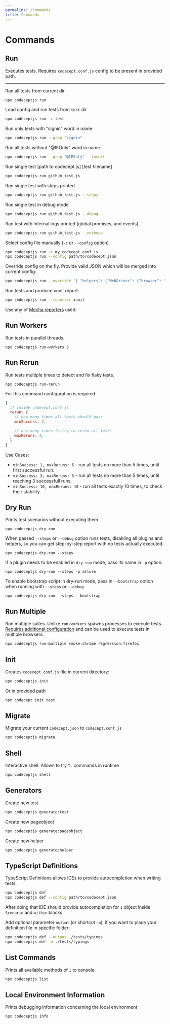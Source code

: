 ```yaml
---
permalink: /commands
title: Commands
---
```


# Commands

## Run

Executes tests. Requires `codecept.conf.js` config to be present in provided path.

---

Run all tests from current dir

```sh
npx codeceptjs run
```

Load config and run tests from `test` dir

```sh
npx codeceptjs run -c test
```

Run only tests with "signin" word in name

```sh
npx codeceptjs run --grep "signin"
```

Run all tests without "@IEOnly" word in name

```sh
npx codeceptjs run --grep "@IEOnly" --invert
```

Run single test [path to codecept.js] [test filename]

```sh
npx codeceptjs run github_test.js
```

Run single test with steps printed

```sh
npx codeceptjs run github_test.js --steps
```

Run single test in debug mode

```sh
npx codeceptjs run github_test.js --debug
```

Run test with internal logs printed (global promises, and events).

```sh
npx codeceptjs run github_test.js --verbose
```

Select config file manually (`-c` or `--config` option)

```sh
npx codeceptjs run -c my.codecept.conf.js
npx codeceptjs run --config path/to/codecept.json
```

Override config on the fly. Provide valid JSON which will be merged into current config:

```sh
npx codeceptjs run --override '{ "helpers": {"WebDriver": {"browser": "chrome"}}}'
```

Run tests and produce xunit report:

```sh
npx codeceptjs run --reporter xunit
```

Use any of [Mocha reporters](https://github.com/mochajs/mocha/tree/master/lib/reporters) used.

## Run Workers

Run tests in parallel threads.

```
npx codeceptjs run-workers 3
```

## Run Rerun <Badge text="Since 2.4" type="warning"/>

Run tests multiple times to detect and fix flaky tests.

```
npx codeceptjs run-rerun
```

For this command configuration is required:

```js
{
  // inside codecept.conf.js
  rerun: {
    // how many times all tests should pass
    minSuccess: 2,

    // how many times to try to rerun all tests
    maxReruns: 4,
  }
}
```

Use Cases:

* `minSuccess: 1, maxReruns: 5` - run all tests no more than 5 times, until first successful run.
* `minSuccess: 3, maxReruns: 5` - run all tests no more than 5 times, until reaching 3 successfull runs.
* `minSuccess: 10, maxReruns: 10` - run all tests exactly 10 times, to check their stability.


## Dry Run

Prints test scenarios without executing them

```
npx codeceptjs dry-run
```

When passed `--steps` or `--debug` option runs tests, disabling all plugins and helpers, so you can get step-by-step report with no tests actually executed.

```
npx codeceptjs dry-run --steps
```

If a plugin needs to be enabled in `dry-run` mode, pass its name in `-p` option:

```
npx codeceptjs dry-run --steps -p allure
```

To enable bootstrap script in dry-run mode, pass in `--bootstrap` option when running with `--steps` or `--debug`

```
npx codeceptjs dry-run --steps --bootstrap
```

## Run Multiple

Run multiple suites. Unlike `run-workers` spawns processes to execute tests.
[Requires additional configuration](/advanced#multiple-browsers-execution) and can be used to execute tests in multiple browsers.

```sh
npx codeceptjs run-multiple smoke:chrome regression:firefox
```

## Init

Creates `codecept.conf.js` file in current directory:

```sh
npx codeceptjs init
```

Or in provided path

```sh
npx codecept init test
```

## Migrate

Migrate your current `codecept.json` to `codecept.conf.js`

```sh
npx codeceptjs migrate
```

## Shell

Interactive shell. Allows to try `I.` commands in runtime

```sh
npx codeceptjs shell
```

## Generators

Create new test

```sh
npx codeceptjs generate:test
```

Create new pageobject

```sh
npx codeceptjs generate:pageobject
```

Create new helper

```sh
npx codeceptjs generate:helper
```

## TypeScript Definitions

TypeScript Definitions allows IDEs to provide autocompletion when writing tests.

```sh
npx codeceptjs def
npx codeceptjs def --config path/to/codecept.json
```

After doing that IDE should provide autocompletion for `I` object inside `Scenario` and `within` blocks.

Add optional parameter `output` (or shortcut `-o`), if you want to place your definition file in specific folder:

```sh
npx codeceptjs def --output ./tests/typings
npx codeceptjs def -o ./tests/typings
```

## List Commands

Prints all available methods of `I` to console

```sh
npx codeceptjs list
```

## Local Environment Information

Prints debugging information concerning the local environment

```sh
npx codeceptjs info
```
